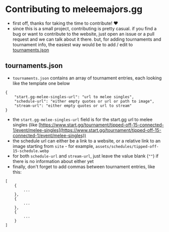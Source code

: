 # Contributing to meleemajors.gg

- first off, thanks for taking the time to contribute! ❤️
- since this is a small project, contributing is pretty casual. if you find a bug or want to contribute to the website, just open an issue or a pull request and we can talk about it there. but, for adding tournaments and tournament info, the easiest way would be to add / edit to [tournaments.json](ssg/src/tournaments.json)

## tournaments.json

- `tournaments.json` contains an array of tournament entries, each looking like the template one below

```
{
    "start.gg-melee-singles-url": "url to melee singles",
    "schedule-url": "either empty quotes or url or path to image",
    "stream-url": "either empty quotes or url to stream"
}
```

- the `start.gg-melee-singles-url` field is for the start.gg url to melee singles (like [https://www.start.gg/tournament/tipped-off-15-connected-1/event/melee-singles](https://www.start.gg/tournament/tipped-off-15-connected-1/event/melee-singles))
- the schedule url can either be a link to a website, or a relative link to an image starting from `site` - for example, `assets/schedules/tipped-off-15-schedule.webp`
- for both `schedule-url` and `stream-url`, just leave the value blank (`""`) if there is no information about either yet
- finally, don't forget to add commas between tournament entries, like this:

```
[
    {
        ...
    },
    {
        ...
    },
    {
        ...
    }
]
```